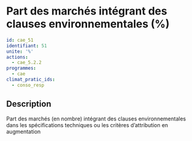 # Part des marchés intégrant des clauses environnementales (%)
```yaml
id: cae_51
identifiant: 51
unite: '%'
actions:
  - cae_5.2.2
programmes:
  - cae
climat_pratic_ids:
  - conso_resp
```
## Description
Part des marchés (en nombre) intégrant des clauses environnementales dans les spécifications techniques ou les critères d’attribution en augmentation




